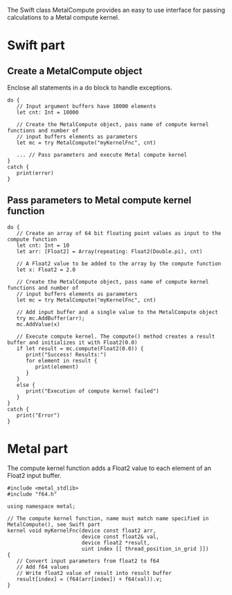 
The Swift class MetalCompute provides an easy to use interface for passing calculations to a Metal
compute kernel.

# Swift part
## Create a MetalCompute object

Enclose all statements in a do block to handle exceptions.

```
do {
   // Input argument buffers have 10000 elements
   let cnt: Int = 10000

   // Create the MetalCompute object, pass name of compute kernel functions and number of
   // input buffers elements as parameters
   let mc = try MetalCompute("myKernelFnc", cnt)
   
   ... // Pass parameters and execute Metal compute kernel
}
catch {
   print(error)
}
```

## Pass parameters to Metal compute kernel function

```
do {
   // Create an array of 64 bit floating point values as input to the compute function
   let cnt: Int = 10
   let arr: [Float2] = Array(repeating: Float2(Double.pi), cnt)

   // A Float2 value to be added to the array by the compute function
   let x: Float2 = 2.0

   // Create the MetalCompute object, pass name of compute kernel functions and number of
   // input buffers elements as parameters
   let mc = try MetalCompute("myKernelFnc", cnt)

   // Add input buffer and a single value to the MetalCompute object
   try mc.AddBuffer(arr);
   mc.AddValue(x)

   // Execute compute kernel. The compute() method creates a result buffer and initializes it with Float2(0.0)
   if let result = mc.compute(Float2(0.0)) {
      print("Success! Results:")
      for element in result {
         print(element)
      }
   }
   else {
      print("Execution of compute kernel failed")
   }
}
catch {
   print("Error")
}
```

# Metal part

The compute kernel function adds a Float2 value to each element of an Float2 input buffer.

```
#include <metal_stdlib>
#include "f64.h"

using namespace metal;

// The compute kernel function, name must match name specified in MetalCompute(), see Swift part
kernel void myKernelFnc(device const float2 arr, 
                        device const float2& val,
                        device float2 *result,
                        uint index [[ thread_position_in_grid ]])
{
   // Convert input parameters from float2 to f64
   // Add f64 values
   // Write float2 value of result into result buffer
   result[index] = (f64(arr[index]) + f64(val)).v;
}
```


